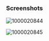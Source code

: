 ### Screenshots
![1000020844](https://github.com/khadeshyam/nodejs-docker-ecs/assets/96071288/34f987f4-6569-4095-8f7a-f5892dddc9f8)

![1000020845](https://github.com/khadeshyam/nodejs-docker-ecs/assets/96071288/dfcfbc03-7237-4852-9a9b-73f38f21a5a4)
